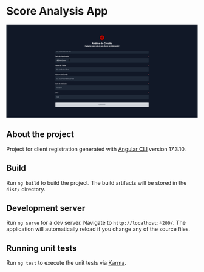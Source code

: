 # Score Analysis App

![alt text](image.png)

## About the project

Project for client registration generated with [Angular CLI](https://github.com/angular/angular-cli) version 17.3.10.

## Build

Run `ng build` to build the project. The build artifacts will be stored in the `dist/` directory.

## Development server

Run `ng serve` for a dev server. Navigate to `http://localhost:4200/`. The application will automatically reload if you change any of the source files.

## Running unit tests

Run `ng test` to execute the unit tests via [Karma](https://karma-runner.github.io).
